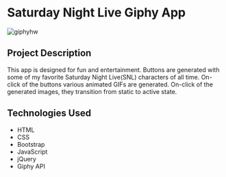 # Saturday Night Live Giphy App

![giphyhw](https://cloud.githubusercontent.com/assets/11364825/25310147/d5240568-27ab-11e7-8452-4ba03d541912.gif)

## Project Description

This app is designed for fun and entertainment. Buttons are generated with some of my favorite Saturday Night Live(SNL) characters of all time. On-click of the buttons various animated GIFs are generated. On-click of the generated images, they transition from static to active state.

## Technologies Used

* HTML
* CSS
* Bootstrap
* JavaScript
* jQuery
* Giphy API
